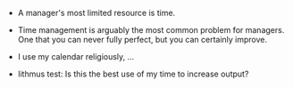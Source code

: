* A manager's most limited resource is time.
* Time management is arguably the most common problem for managers. One that you can never fully perfect, but you can certainly improve. 

* I use my calendar religiously, ... 

* lithmus test: Is this the best use of my time to increase output?
